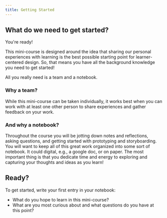 ```yaml
---
title: Getting Started
---
```

## What do we need to get started?

You're ready!

This mini-course is designed around the idea that sharing our personal experiences with learning is the best possible starting point for learner-centered design. So, that means you have all the background knowledge you need to get started!

<!--In this mini-course you will complete a series of practical, creative, and hands-on activities. Along the way, you will write about and discuss your experiences, reflect on key ideas, and roll your sleeves up to start creating storyboards and prototypes.-->

>
All you really need is a team and a notebook.
>

<!-- todo: team and notebook visuals -->
<!-- consider developing css for team activity and notebook activity and introducing them here -->

### Why a team?

While this mini-course can be taken individually, it works best when you can work with at least one other person to share experiences and gather feedback on your work.

### And why a notebook?

Throughout the course you will be jotting down notes and reflections, asking questions, and getting started with prototyping and storyboarding. You will want to keep all of this great work organized into some sort of notebook. It could digital, e.g., a google doc, or on paper. The most important thing is that you dedicate time and energy to exploring and capturing your thoughts and ideas as you learn!

## Ready?

To get started, write your first entry in your notebook:

* What do you hope to learn in this mini-course?
* What are you most curious about and what questions do you have at this point?

<!-- todo: consider disqus comments integration -->